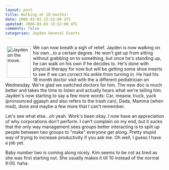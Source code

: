 ```yaml
---           
layout: post
title: Walking at 18 months!
date: 2006-03-03 15:52:00 UTC
updated: 2006-03-03 15:52:00 UTC
comments: false
categories: Jayden General Events
---
```


[<img src="http://static.flickr.com/40/105637553_48c4834a8b_t.jpg" width="75" height="100" alt="Jayden on the move." align="left" style="padding:5px" border="0" />](http://www.flickr.com/photos/kevinminnis/105637553/) We can now breath a sigh of relief. Jayden is now walking on his own...to a certain degree. He won't get up from sitting without grabbing on to something, but once he's standing up, he can walk on his own if he decides to. He's done with physical therapy for now but will be getting some shoe inserts to see if we can correct his ankle from turning in. He had his 18 month doctor visit with the a different pediatrician on Wednesday. We're glad we switched doctors for him. The new doc is much better and takes the time to listen and actually hears what we're telling him. Jayden's now starting to say a few more words: Car, meaow, truck, yuck (pronounced ggaayh and also refers to the trash can), Dada, Mamma (when mad), done and maybe a few more that I can't remember.</p>

Let's see what else...oh yeah. Work's been okay. I now have an appreciation of why corporations don't perform. I can't complain on my end, but it sucks that the only way management sees groups better interacting is to split up people between two groups to "make" everyone get along. Pretty stupid way of trying to increase productivity if you ask me. Oh well, I guess I have a job yet.
</p>

Baby number two is coming along nicely. Kim seems to be not as tired as she was first starting out. She usually makes it till 10 instead of the normal 9:00. haha.
</p>
